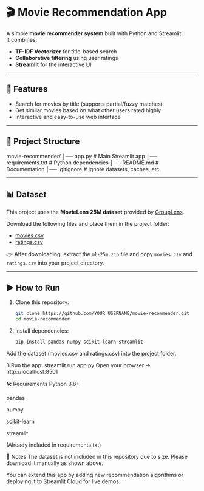 # 🎬 Movie Recommendation App

A simple **movie recommender system** built with Python and Streamlit.  
It combines:
- **TF-IDF Vectorizer** for title-based search
- **Collaborative filtering** using user ratings
- **Streamlit** for the interactive UI

---

## 🚀 Features
- Search for movies by title (supports partial/fuzzy matches)
- Get similar movies based on what other users rated highly
- Interactive and easy-to-use web interface

---

## 📂 Project Structure
movie-recommender/
│── app.py # Main Streamlit app
│── requirements.txt # Python dependencies
│── README.md # Documentation
│── .gitignore # Ignore datasets, caches, etc.


---

## 📊 Dataset
This project uses the **MovieLens 25M dataset** provided by [GroupLens](https://grouplens.org/datasets/movielens/).  

Download the following files and place them in the project folder:
- [movies.csv](https://files.grouplens.org/datasets/movielens/ml-25m.zip)  
- [ratings.csv](https://files.grouplens.org/datasets/movielens/ml-25m.zip)  

👉 After downloading, extract the `ml-25m.zip` file and copy `movies.csv` and `ratings.csv` into your project directory.

---

## ▶️ How to Run
1. Clone this repository:
   ```bash
   git clone https://github.com/YOUR_USERNAME/movie-recommender.git
   cd movie-recommender
2. Install dependencies:
   ```bash
   pip install pandas numpy scikit-learn streamlit
   
Add the dataset (movies.csv and ratings.csv) into the project folder.

3.Run the app:
streamlit run app.py
Open your browser → http://localhost:8501

🛠 Requirements
Python 3.8+

pandas

numpy

scikit-learn

streamlit

(Already included in requirements.txt)

📌 Notes
The dataset is not included in this repository due to size. Please download it manually as shown above.

You can extend this app by adding new recommendation algorithms or deploying it to Streamlit Cloud for live demos.
